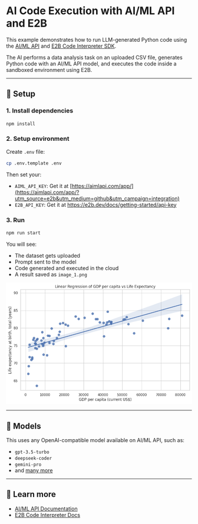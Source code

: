 # AI Code Execution with AI/ML API and E2B

This example demonstrates how to run LLM-generated Python code using the [AI/ML API](https://aimlapi.com/app/?utm_source=e2b&utm_medium=github&utm_campaign=integration) and [E2B Code Interpreter SDK](https://e2b.dev).

The AI performs a data analysis task on an uploaded CSV file, generates Python code with an AI/ML API model, and executes the code inside a sandboxed environment using E2B.

---

## 🔧 Setup

### 1. Install dependencies

```bash
npm install
````

### 2. Setup environment

Create `.env` file:

```bash
cp .env.template .env
```

Then set your:

* `AIML_API_KEY`: Get it at [https://aimlapi.com/app/](https://aimlapi.com/app/?utm_source=e2b&utm_medium=github&utm_campaign=integration)
* `E2B_API_KEY`: Get it at https://e2b.dev/docs/getting-started/api-key

### 3. Run

```bash
npm run start
```

You will see:

* The dataset gets uploaded
* Prompt sent to the model
* Code generated and executed in the cloud
* A result saved as `image_1.png`

![image](image_1.png)

---

## 🤖 Models

This uses any OpenAI-compatible model available on AI/ML API, such as:

* `gpt-3.5-turbo`
* `deepseek-coder`
* `gemini-pro`
* and [many more](https://aimlapi.com/models/?utm_source=e2b&utm_medium=github&utm_campaign=integration)

---

## 🧠 Learn more

* [AI/ML API Documentation](https://docs.aimlapi.com/?utm_source=e2b&utm_medium=github&utm_campaign=integration)
* [E2B Code Interpreter Docs](https://e2b.dev/docs)
